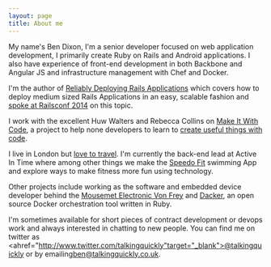 ```yaml
---
layout: page
title: About me 
---
```


My name's Ben Dixon, I'm a senior developer focused on web application development, I primarily create Ruby on Rails and Android applications. I also have experience of front-end development in both Backbone and Angular JS and infrastructure management with Chef and Docker.

I'm the author of <a href="https://leanpub.com/deploying_rails_applications"
target="_blank">Reliably Deploying Rails Applications</a> which covers how
to deploy medium sized Rails Applications in an easy, scalable fashion and <a href="https://www.youtube.com/watch?v=hTofBnxyBUU" target="_blank">spoke at Railsconf 2014</a> on this topic.

I work with the excellent Huw Walters and Rebecca Collins on <a href="http://www.makeitwithcode.com/" target="_blank">Make It With Code</a>, a project to help none developers to learn to <a href="/2014/01/teaching-people-to-code/" target="_blank">create useful things with code</a>.

I live in London but <a href="/travel/">love to travel</a>. I'm currently the back-end lead at Active In Time where among other things we make the <a href="http://www.speedo.com/getspeedofit/getspeedofit_1/getspeedofitapp/gsfapplandingpage.html" target="_blank">Speedo Fit</a> swimming App and explore ways to make fitness more fun using technology.

Other projects include working as the software and embedded device developer behind the <a href="http://www.mousemet.com/" target="_blank">Mousemet Electronic Von Frey</a> and <a href="https://github.com/talkingquickly/dacker">Dacker</a>, an open source Docker orchestration tool written in Ruby.

I'm sometimes available for short pieces of contract development or devops work and always interested in chatting to new people. You can find me on twitter as <ahref="http://www.twitter.com/talkingquickly"target="_blank">@talkingquickly</a> or by emailing<a href="mailto:ben@talkingquickly.co.uk" >ben@talkingquickly.co.uk</a>.